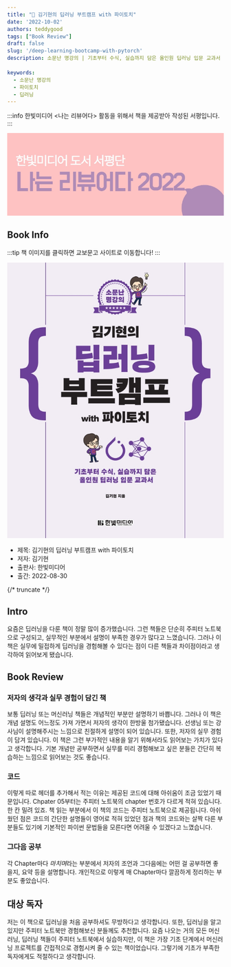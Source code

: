 ```yaml
---
title: "📖 김기현의 딥러닝 부트캠프 with 파이토치"
date: '2022-10-02'
authors: teddygood
tags: ["Book Review"]
draft: false
slug: '/deep-learning-bootcamp-with-pytorch'
description: 소문난 명강의 | 기초부터 수식, 실습까지 담은 올인원 딥러닝 입문 교과서

keywords:
  - 소문난 명강의
  - 파이토치
  - 딥러닝
---
```


:::info
한빛미디어 \<나는 리뷰어다\> 활동을 위해서 책을 제공받아 작성된 서평입니다.
:::

![나는 리뷰어다 2022](../assets/I-am-reviewer-2022.jpg)

## Book Info

:::tip
책 이미지를 클릭하면 교보문고 사이트로 이동합니다!
:::

[![책](../assets/review/deep-learning-bootcamp-with-pytorch.jpg)](https://www.kyobobook.co.kr/product/detailViewKor.laf?ejkGb=KOR&mallGb=KOR&barcode=9791169210140&orderClick=LEa&Kc=)

- 제목: 김기현의 딥러닝 부트캠프 with 파이토치
- 저자: 김기현
- 출판사: 한빛미디어
- 출간: 2022-08-30

{/* truncate */}

## Intro

요즘은 딥러닝을 다룬 책이 정말 많이 증가했습니다. 그런 책들은 단순히 주피터 노트북으로 구성되고, 실무적인 부분에서 설명이 부족한 경우가 많다고 느꼈습니다. 그러나 이 책은 실무에 밀접하게 딥러닝을 경험해볼 수 있다는 점이 다른 책들과 차이점이라고 생각하여 읽어보게 됐습니다.

## Book Review

### 저자의 생각과 실무 경험이 담긴 책

보통 딥러닝 또는 머신러닝 책들은 개념적인 부분만 설명하기 바쁩니다. 그러나 이 책은 개념 설명도 어느정도 가져 가면서 저자의 생각이 한방울 첨가됐습니다. 선생님 또는 강사님이 설명해주시는 느낌으로 친절하게 설명이 되어 있습니다. 또한, 저자의 실무 경험이 담겨 있습니다. 이 책은 그런 부가적인 내용을 알기 위해서라도 읽어보는 가치가 있다고 생각합니다. 기본 개념만 공부하면서 실무를 미리 경험해보고 싶은 분들은 간단히 복습하는 느낌으로 읽어보는 것도 좋습니다.

### 코드

이렇게 따로 헤더를 추가해서 적는 이유는 제공된 코드에 대해 아쉬움이 조금 있었기 때문입니다. Chpater 05부터는 주피터 노트북의 chapter 번호가 다르게 적혀 있습니다. 한 칸 밀려 있죠. 책 읽는 부분에서 
이 책의 코드는 주피터 노트북으로 제공됩니다. 아쉬웠던 점은 코드의 간단한 설명들이 영어로 적혀 있었던 점과 책의 코드와는 살짝 다른 부분들도 있기에 기본적인 파이썬 문법들을 모른다면 어려울 수 있겠다고 느꼈습니다. 

### 그다음 공부

각 Chapter마다 *마치며*라는 부분에서 저자의 조언과 그다음에는 어떤 걸 공부하면 좋을지, 요약 등을 설명합니다. 개인적으로 이렇게 매 Chapter마다 깔끔하게 정리하는 부분도 좋았습니다.

## 대상 독자

저는 이 책으로 딥러닝을 처음 공부하셔도 무방하다고 생각합니다. 또한, 딥러닝을 알고 있지만 주피터 노트북만 경험해보신 분들께도 추천합니다. 요즘 나오는 거의 모든 머신러닝, 딥러닝 책들이 주피터 노트북에서 실습하지만, 이 책은 가장 기초 단계에서 머신러닝 프로젝트를 간접적으로 경험시켜 줄 수 있는 책이었습니다. 그렇기에 기초가 부족한 독자에게도 적절하다고 생각합니다.